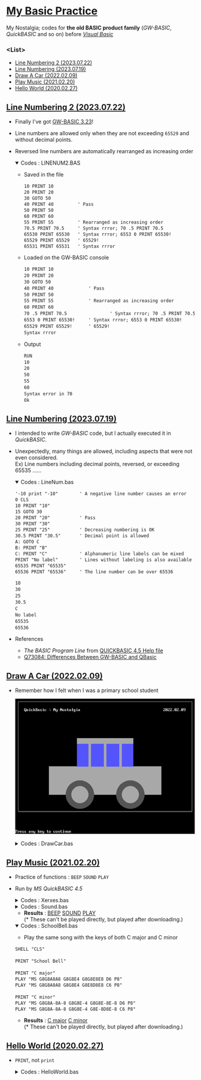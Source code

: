 # [My Basic Practice](../README.md#my-basic-practice)

My Nostalgia; codes for **the old BASIC product family** (*GW-BASIC*, *QuickBASIC* and so on) before [*Visual Basic*](../VBA)


### \<List>

- [Line Numbering 2 (2023.07.22)](#line-numbering-2-20230722)
- [Line Numbering (2023.07.19)](#line-numbering-20230719)
- [Draw A Car (2022.02.09)](#draw-a-car-20220209)
- [Play Music (2021.02.20)](#play-music-20210220)
- [Hello World (2020.02.27)](#hello-world-20200227)


## [Line Numbering 2 (2023.07.22)](#list)

- Finally I've got [GW-BASIC 3.23](https://web.archive.org/web/20091027112638/http://geocities.com/KindlyRat/GWBASIC.html)!
- Line numbers are allowed only when they are not exceeding `65529` and without decimal points.
- Reversed line numbers are automatically rearranged as increasing order

  <details open="">
    <summary>Codes : LINENUM2.BAS</summary>

  - Saved in the file
    ```bas
    10 PRINT 10
    20 PRINT 20
    30 GOTO 50
    40 PRINT 40         ' Pass
    50 PRINT 50
    60 PRINT 60
    55 PRINT 55         ' Rearranged as increasing order
    70.5 PRINT 70.5     ' Syntax rrror; 70 .5 PRINT 70.5
    65530 PRINT 65530   ' Syntax rrror; 6553 0 PRINT 65530!
    65529 PRINT 65529   ' 65529!
    65531 PRINT 65531   ' Syntax rrror
    ```
  - Loaded on the GW-BASIC console
    ```txt
    10 PRINT 10
    20 PRINT 20
    30 GOTO 50
    40 PRINT 40             ' Pass
    50 PRINT 50
    55 PRINT 55             ' Rearranged as increasing order
    60 PRINT 60
    70 .5 PRINT 70.5                ' Syntax rrror; 70 .5 PRINT 70.5
    6553 0 PRINT 65530!     ' Syntax rrror; 6553 0 PRINT 65530!
    65529 PRINT 65529!      ' 65529!
    Syntax rrror
    ```
  - Output
    ```txt
    RUN
    10
    20
    50
    55
    60
    Syntax error in 70
    Ok
    ```
  </details>

## [Line Numbering (2023.07.19)](#list)

- I intended to write *GW-BASIC* code, but I actually executed it in *QuickBASIC*.
- Unexpectedly, many things are allowed, including aspects that were not even considered.  
  Ex) Line numbers including decimal points, reversed, or exceeding 65535 ……

  <details open="">
    <summary>Codes : LineNum.bas</summary>

  ```bas
  '-10 print "-10"        ' A negative line number causes an error
  0 CLS
  10 PRINT "10"
  15 GOTO 30
  20 PRINT "20"           ' Pass
  30 PRINT "30"
  25 PRINT "25"           ' Decreasing numbering is OK
  30.5 PRINT "30.5"       ' Decimal point is allowed
  A: GOTO C
  B: PRINT "B"
  C: PRINT "C"            ' Alphanumeric line labels can be mixed
  PRINT "No label"        ' Lines without labeling is also available
  65535 PRINT "65535"
  65536 PRINT "65536"     ' The line number can be over 65536
  ```
  ```txt
  10
  30
  25
  30.5
  C
  No label
  65535
  65536
  ```
  </details>

- References
  - *The BASIC Program Line* from [QUICKBASIC 4.5 Help file](https://hwiegman.home.xs4all.nl/qb45-man/index.html)
  - [Q73084: Differences Between GW-BASIC and QBasic](https://jeffpar.github.io/kbarchive/kb/073/Q73084/)


## [Draw A Car (2022.02.09)](#list)

- Remember how I felt when I was a primary school student

  ![Draw A Car](Images/QB_DrawingCar.PNG)

  <details>
    <summary>Codes : DrawCar.bas</summary>

  ```bas
  CLS

  SCREEN 12       '640 x 480 / 16 colors
  wid% = 640      'Can I get these parameters automatically?
  hei% = 480

  'Border
  LINE (10, 10)-(wid% - 10, 10), 15, B
  LINE (10, hei% - 80)-(wid% - 10, hei% - 80), 15, B
  LINE (10, 10)-(10, hei% - 80), 15, B
  LINE (wid% - 10, 10)-(wid% - 10, hei% - 80), 15, B

  'Memo
  LOCATE 3, 5
  PRINT "QuickBasic : My Nostalgia"
  LOCATE 3, 67
  PRINT "2022.02.09"

  'Body
  LINE (wid% / 2 - 100, hei% / 2 - 100)-(wid% / 2 + 100, hei% / 2), 7, BF
  LINE (wid% / 2 - 200, hei% / 2)-(wid% / 2 + 200, hei% / 2 + 100), 7, BF

  'Windows
  LINE (wid% / 2 - 100, hei% / 2 - 80)-(wid% / 2 - 60, hei% / 2), 9, BF
  LINE (wid% / 2 - 50, hei% / 2 - 80)-(wid% / 2 - 5, hei% / 2), 9, BF
  LINE (wid% / 2 + 5, hei% / 2 - 80)-(wid% / 2 + 50, hei% / 2), 9, BF
  LINE (wid% / 2 + 60, hei% / 2 - 80)-(wid% / 2 + 100, hei% / 2), 9, BF

  'Wheels
  CIRCLE (wid% / 2 - 90, hei% / 2 + 100), 50, 8
  CIRCLE (wid% / 2 + 90, hei% / 2 + 100), 50, 8
  PAINT (wid% / 2 - 120, hei% / 2 + 100), 8, 8
  PAINT (wid% / 2 + 120, hei% / 2 + 100), 8, 8
  CIRCLE (wid% / 2 - 90, hei% / 2 + 100), 30, 7
  CIRCLE (wid% / 2 + 90, hei% / 2 + 100), 30, 7
  PAINT (wid% / 2 - 90, hei% / 2 + 100), 7, 7
  PAINT (wid% / 2 + 90, hei% / 2 + 100), 7, 7

  END
  ```
  </details>


## [Play Music (2021.02.20)](#list)

- Practice of functions : `BEEP` `SOUND` `PLAY`
- Run by *MS QuickBASIC 4.5*

  <details>
    <summary>Codes : Xerxes.bas</summary>

  - Using `SHELL` function to borrow the `CLS` command from DOS
  ```bas
  SHELL "CLS"
  PRINT "I am generous"
  ```
  > I am generous
  </details>
  <details>
    <summary>Codes : Sound.bas</summary>

  - Refer to ☞ https://en.wikibooks.org/wiki/QBasic/Sound
  ```bas
  SHELL "CLS"

  'BEEP
  PRINT "BEEP"
  BEEP
  PRINT CHR$(7)
  SLEEP

  'SOUND
  PRINT "SOUND" + CHR$(13) 'CHR$(13) : Line break
  FOR i% = 1 TO 30
          SOUND i% * 100, 1  'Frequency, Duration
  NEXT
  SLEEP

  'PLAY
  PRINT "PLAY" + CHR$(13)
  PLAY "L16 CDEFGAB>C" '> : Move up one octave
  SLEEP
  ```
  </details>

  - **Results** : [BEEP](./Sounds/QB_SOUND_BEEP.wav) [SOUND](./Sounds/QB_SOUND_SOUND.wav) [PLAY](./Sounds/QB_SOUND_PLAY.wav)  
  (* These can't be played directly, but played after downloading.)

  <details open="">
    <summary>Codes : SchoolBell.bas</summary>

  - Play the same song with the keys of both C major and C minor
  ```bas
  SHELL "CLS"

  PRINT "School Bell"

  PRINT "C major"
  PLAY "MS G8G8A8A8 G8G8E4 G8G8E8E8 D6 P8"
  PLAY "MS G8G8A8A8 G8G8E4 G8E8D8E8 C6 P8"

  PRINT "C minor"
  PLAY "MS G8G8A-8A-8 G8G8E-4 G8G8E-8E-8 D6 P8"
  PLAY "MS G8G8A-8A-8 G8G8E-4 G8E-8D8E-8 C6 P8"
  ```
  </details>

  - **Results** : [C major](./Sounds/QB_PLAY_C%20major.wav) [C minor](./Sounds/QB_PLAY_C%20minor.wav)  
  (* These can't be played directly, but played after downloading.)


## [Hello World (2020.02.27)](#list)

- `PRINT`, not `print`

  <details>
    <summary>Codes : HelloWorld.bas</summary>

  ```bas
  print "Hello World!"
  ```
  > Call to undefined sub 'print'

  ```bas
  print("Hello World!")
  ```
  > Call to undefined sub 'print'

  ```bas
  print 'Hello World!'
  ```
  > Call to undefined sub 'print'

  How can I make `print` work?

  ```bas
  PRINT "Hello World!"
  ```
  > Hello World!

  The secret was UPPER CASE!

  ```bas
  PRINT 'Hello World!'
  ```
  >
  `''` seems to be used for single-line comments.

  ```bas
  'You can't see what I'm saying.'
  ```
  ㅋ
  </details>
